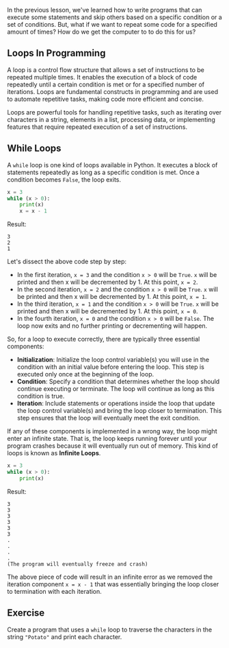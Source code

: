 In the previous lesson, we've learned how to write programs that can execute some statements and skip others based on a specific condition or a set of conditions. But, what if we want to repeat some code for a specified amount of times? How do we get the computer to to do this for us?

## Loops In Programming

A loop is a control flow structure that allows a set of instructions to be repeated multiple times. It enables the execution of a block of code repeatedly until a certain condition is met or for a specified number of iterations. Loops are fundamental constructs in programming and are used to automate repetitive tasks, making code more efficient and concise.

Loops are powerful tools for handling repetitive tasks, such as iterating over characters in a string, elements in a list, processing data, or implementing features that require repeated execution of a set of instructions. 

## While Loops

A `while` loop is one kind of loops available in Python. It executes a block of statements repeatedly as long as a specific condition is met. Once a condition becomes `False`, the loop exits. 

```python
x = 3
while (x > 0):
    print(x)
    x = x - 1
```
Result:
```
3
2
1
```

Let's dissect the above code step by step:

- In the first iteration, `x = 3` and the condition `x > 0` will be `True`. `x` will be printed and then x will be decremented by 1. At this point, `x = 2`.
- In the second iteration, `x = 2` and the condition `x > 0` will be `True`. `x` will be printed and then x will be decremented by 1. At this point, `x = 1`.
- In the third iteration, `x = 1` and the condition `x > 0` will be `True`. `x` will be printed and then x will be decremented by 1. At this point, `x = 0`.
- In the fourth iteration, `x = 0` and the condition `x > 0` will be `False`. The loop now exits and no further printing or decrementing will happen.


So, for a loop to execute correctly, there are typically three essential components:

- **Initialization**: Initialize the loop control variable(s) you will use in the condition with an initial value before entering the loop. This step is executed only once at the beginning of the loop.
- **Condition**: Specify a condition that determines whether the loop should continue executing or terminate. The loop will continue as long as this condition is true.
- **Iteration**: Include statements or operations inside the loop that update the loop control variable(s) and bring the loop closer to termination. This step ensures that the loop will eventually meet the exit condition.

If any of these components is implemented in a wrong way, the loop might enter an infinite state. That is, the loop keeps running forever until your program crashes because it will eventually run out of memory. This kind of loops is known as **Infinite Loops**.

```python
x = 3
while (x > 0):
    print(x)
```
Result:
```
3
3
3
3
3
3
.
.
.
.
(The program will eventually freeze and crash)
```

The above piece of code will result in an infinite error as we removed the iteration component `x = x - 1` that was essentially bringing the loop closer to termination with each iteration.

## Exercise 

Create a program that uses a `while` loop to traverse the characters in the string `"Potato"` and print each character.